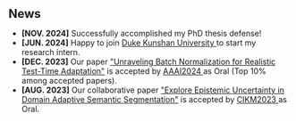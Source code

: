 <h1 id="news"></h1>

<h2 style="margin: 30px 0px 10px;">News</h2>

<ul>
<li><strong>[NOV. 2024]</strong> Successfully accomplished my PhD thesis defense!
<li><strong>[JUN. 2024]</strong> Happy to join <span style="color:#e74d3c"><a href="https://www.dukekunshan.edu.cn/">Duke Kunshan University </a></span> to start my research intern.
<li><strong>[DEC. 2023]</strong> Our paper  <span style="color:#e74d3c"><a href="https://arxiv.org/abs/2312.09486">"Unraveling Batch Normalization for Realistic Test-Time Adaptation"</a></span> is accepted by <span style="color:#e74d3c"><a href="https://aaai.org/aaai-conference/">AAAI2024 </a></span> as Oral (Top 10% among accepted papers).</li> 
<li><strong>[AUG. 2023]</strong> Our collaborative paper  <span style="color:#e74d3c"><a href="https://dl.acm.org/doi/abs/10.1145/3583780.3614872">"Explore Epistemic Uncertainty in Domain Adaptive Semantic Segmentation"</a></span> is accepted by <span style="color:#e74d3c"><a href="https://uobevents.eventsair.com/cikm2023//">CIKM2023 </a></span> as Oral.</li> 
